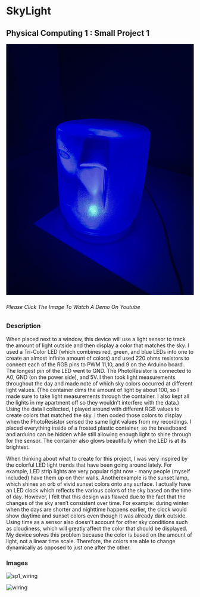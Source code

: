 # SkyLight
## Physical Computing 1 : Small Project 1


[![Light](https://github.com/andraiorgules/SkyLight/blob/main/assets/light.jpg)](https://youtu.be/mcbCU0l0oeM)
###### Please Click The Image To Watch A Demo On Youtube


### Description
  When placed next to a window, this device will use a light sensor to track the amount of light outside and then display a color that matches the sky. I used a Tri-Color LED (which combines red, green, and blue LEDs into one to create an almost 
infinite amount of colors) and used 220 ohms resistors to connect each of the RGB pins to PWM 11,10, and 9 on the Arduino board. The longest pin of the LED went to GND. The PhotoResistor is connected to A0, GND (on the power side), and 5V. I 
then took light measurements throughout the day and made note of which sky colors occurred at different light values. (The container dims the amount of light by about 100, so I made sure to take light measurements through the container. I also kept all the lights in my apartment off so they wouldn’t interfere with the data.) Using the data I collected, I played around with different RGB values to create colors that matched the sky. I then coded those colors to display when the PhotoResistor sensed the same light values from my recordings. I placed everything inside of a frosted plastic container, so the breadboard and arduino can be hidden while still allowing enough light to shine through for the sensor. The container also glows beautifully when the LED is at its brightest.

  When thinking about what to create for this project, I was very inspired by the colorful LED light trends that have been going around lately. For example, LED strip lights are very popular right now - many people (myself included) have them up on their walls. Anotherexample is the sunset lamp, which shines an orb of vivid sunset colors onto any surface. I actually have an LED clock which reflects the various colors of the sky based on the time of day. However, I felt that this design was flawed due to the fact that the changes of the sky aren’t consistent over time. For example: during winter when the days are shorter and nighttime happens earlier, the clock would show daytime and sunset colors even though it was already dark outside. Using time as a sensor also doesn’t account for other sky conditions such as cloudiness, which will greatly affect the color that should be displayed. My device solves this problem because the color is based on the amount of light, not a linear time scale. Therefore, the colors are able to change dynamically as opposed to just one after the other.


### Images
<img width="1116" alt="sp1_wiring" src="https://github.com/andraiorgules/SkyLight/assets/93950210/9967ccd3-5ac3-4bdd-b2b7-db6ca53b29af">

![wiring](https://github.com/andraiorgules/SkyLight/assets/93950210/0a215177-d19d-468b-af02-9e4957ebb825)
